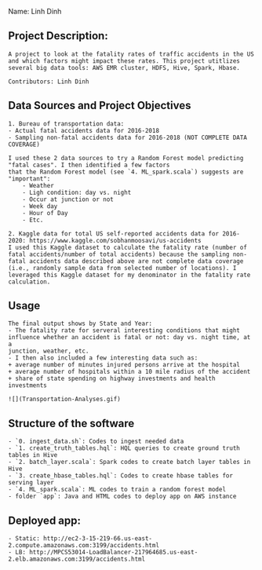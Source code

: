 Name: Linh Dinh

## Project Description:
    A project to look at the fatality rates of traffic accidents in the US and which factors might impact these rates. This project utitlizes several big data tools: AWS EMR cluster, HDFS, Hive, Spark, Hbase. 

    Contributors: Linh Dinh

## Data Sources and Project Objectives
    1. Bureau of transportation data:
    - Actual fatal accidents data for 2016-2018
    - Sampling non-fatal accidents data for 2016-2018 (NOT COMPLETE DATA COVERAGE)
    
    I used these 2 data sources to try a Random Forest model predicting "fatal cases". I then identified a few factors 
    that the Random Forest model (see `4. ML_spark.scala`) suggests are "important": 
        - Weather
        - Ligh condition: day vs. night
        - Occur at junction or not
        - Week day
        - Hour of Day
        - Etc.

    2. Kaggle data for total US self-reported accidents data for 2016-2020: https://www.kaggle.com/sobhanmoosavi/us-accidents
    I used this Kaggle dataset to calculate the fatality rate (number of fatal accidents/number of total accidents) because the sampling non-fatal accidents data described above are not complete data coverage (i.e., randomly sample data from selected number of locations). I leveraged this Kaggle dataset for my denominator in the fatality rate calculation. 

## Usage
    The final output shows by State and Year: 
    - The fatality rate for serveral interesting conditions that might influence whether an accident is fatal or not: day vs. night time, at a 
    junction, weather, etc.
    - I then also included a few interesting data such as: 
    + average number of minutes injured persons arrive at the hospital
    + average number of hospitals within a 10 mile radius of the accident
    + share of state spending on highway investments and health investments

    ![](Transportation-Analyses.gif)

## Structure of the software
    - `0. ingest_data.sh`: Codes to ingest needed data
    - `1. create_truth_tables.hql`: HQL queries to create ground truth tables in Hive
    - `2. batch_layer.scala`: Spark codes to create batch layer tables in Hive
    - `3. create_hbase_tables.hql`: Codes to create hbase tables for serving layer
    - `4. ML_spark.scala`: ML codes to train a random forest model
    - folder `app`: Java and HTML codes to deploy app on AWS instance

## Deployed app:
    - Static: http://ec2-3-15-219-66.us-east-2.compute.amazonaws.com:3199/accidents.html
    - LB: http://MPCS53014-LoadBalancer-217964685.us-east-2.elb.amazonaws.com:3199/accidents.html

